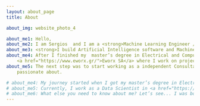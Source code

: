 ```yaml
---
layout: about_page
title: About

about_img: website_photo_4   

about_me1: Hello,
about_me2: I am Sergios  and I am a <strong>Machine Learning Engineer / Data Scientist</strong>
about_me3: <strong>I build Artificial Intelligence software and Machine Learning applications</strong>. But most importantly, I help companies      develop their AI products and increase their business value through Data Science.
about_me4: After I finished my  master’s degree in Electrical and Computer Engineering, I worked as a Data Scientist in 
    <a href="https://www.eworx.gr/">Eworx SA</a> where I work on projects with different European Union agencies.
about_me5: The next step was to start working as a independent Consultant / Freelancer in order to reach more companies and work on projects I am 
    passionate about.  

# about_me4: My journey started when I got my master’s degree in Electrical Engineering and Computer Science. It was the last two years of my studies when I got in touch with Machine Learning and it really absorbed me. As a result, my thesis was about the development of a Computer Vision framework using Deep Learning algorithms and GPU programming.
# about_me5: Currently, I work as a Data Scientist in <a href="https://www.eworx.gr/">Eworx SA</a>, in Athens, Greece where I primarily design <strong>Recommendation Systems</strong> leveraging Natural Language Processing and Data-centric Web Backends. As a matter of fact, I am going kinda full-stack developer. We are cooperating with big European Union organizations on projects such as European Training Foundation Database, CEDEFOP (European Centre for the Development of Vocational Training) and Skills Panorama websites.
# about_me6: What else you need to know about me? Let’s see... I was born and raised in Sparta, Greece and I always was curious about Mathematics and Physics. Engineering was just the optimal way to satisfy my curiosity about all these different things. In my free time, you will find me playing the guitar, exploring the world or discussing about economics,politics and ... well almost anything else.
---
```


